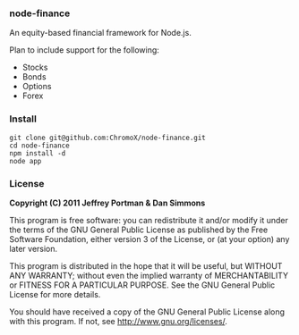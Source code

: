 ### node-finance

An equity-based financial framework for Node.js.

Plan to include support for the following:

* Stocks
* Bonds
* Options
* Forex

### Install
	git clone git@github.com:ChromoX/node-finance.git
	cd node-finance
	npm install -d
	node app

### License
**Copyright (C) 2011 Jeffrey Portman & Dan Simmons**

This program is free software: you can redistribute it and/or modify
it under the terms of the GNU General Public License as published by
the Free Software Foundation, either version 3 of the License, or
(at your option) any later version.

This program is distributed in the hope that it will be useful,
but WITHOUT ANY WARRANTY; without even the implied warranty of
MERCHANTABILITY or FITNESS FOR A PARTICULAR PURPOSE.  See the
GNU General Public License for more details.

You should have received a copy of the GNU General Public License
along with this program.  If not, see <http://www.gnu.org/licenses/>.
